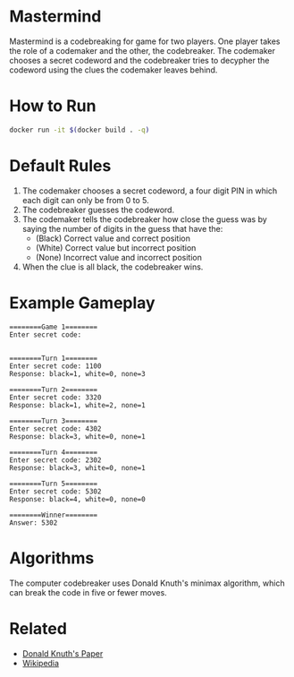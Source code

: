 # Mastermind
Mastermind is a codebreaking for game for two players. One player takes the role of a codemaker and the other, the codebreaker. The codemaker chooses a secret codeword and the codebreaker tries to decypher the codeword using the clues the codemaker leaves behind.

# How to Run
```bash
docker run -it $(docker build . -q)
```

# Default Rules
1. The codemaker chooses a secret codeword, a four digit PIN in which each digit can only be from 0 to 5.
2. The codebreaker guesses the codeword.
3. The codemaker tells the codebreaker how close the guess was by saying the number of digits in the guess that have the:
    * (Black) Correct value and correct position
    * (White) Correct value but incorrect position
    * (None) Incorrect value and incorrect position
4. When the clue is all black, the codebreaker wins.

# Example Gameplay
```
========Game 1========
Enter secret code: 


========Turn 1========
Enter secret code: 1100
Response: black=1, white=0, none=3

========Turn 2========
Enter secret code: 3320
Response: black=1, white=2, none=1

========Turn 3========
Enter secret code: 4302
Response: black=3, white=0, none=1

========Turn 4========
Enter secret code: 2302
Response: black=3, white=0, none=1

========Turn 5========
Enter secret code: 5302
Response: black=4, white=0, none=0

========Winner========
Answer: 5302
```

# Algorithms
The computer codebreaker uses Donald Knuth's minimax algorithm, which can break the code in five or fewer moves.

# Related
* [Donald Knuth's Paper](http://www.cs.uni.edu/~wallingf/teaching/cs3530/resources/knuth-mastermind.pdf)
* [Wikipedia](https://en.wikipedia.org/wiki/Mastermind_(board_game))
